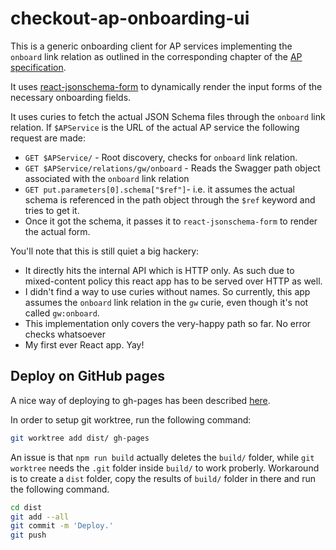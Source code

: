 # checkout-ap-onboarding-ui

This is a generic onboarding client for AP services implementing the `onboard` link relation as outlined in the corresponding chapter of the [AP specification](https://github.com/CKOTech/checkout-ap/tree/feature/onboarding#onboarding).

It uses [react-jsonschema-form](https://github.com/mozilla-services/react-jsonschema-form) to dynamically render the input forms of the necessary onboarding fields.

It uses curies to fetch the actual JSON Schema files through the `onboard` link relation. If `$APService` is the URL of the actual AP service the following request are made:

 - `GET $APService/` - Root discovery, checks for `onboard` link relation.
 - `GET $APService/relations/gw/onboard` - Reads the Swagger path object associated with the `onboard` link relation
 - `GET put.parameters[0].schema["$ref"]`- i.e. it assumes the actual schema is referenced in the path object through the `$ref` keyword and tries to get it.
- Once it got the schema, it passes it to `react-jsonschema-form` to render the actual form.


You'll note that this is still quiet a big hackery:

- It directly hits the internal API which is HTTP only. As such due to mixed-content policy this react app has to be served over HTTP as well.
- I didn't find a way to use curies without names. So currently, this app assumes the `onboard` link relation in the `gw` curie, even though it's not called `gw:onboard`.
- This implementation only covers the very-happy path so far. No error checks whatsoever
- My first ever React app. Yay!

## Deploy on GitHub pages

A nice way of deploying to gh-pages has been described [here](http://pressedpixels.com/articles/deploying-to-github-pages-with-git-worktree/).

In order to setup git worktree, run the following command:
```bash
git worktree add dist/ gh-pages
```

An issue is that `npm run build` actually deletes the `build/` folder, while `git worktree` needs the `.git` folder inside `build/` to work proberly. Workaround is to create a `dist` folder, copy the results of `build/` folder in there and run the following command.

```bash
cd dist
git add --all
git commit -m 'Deploy.'
git push
```